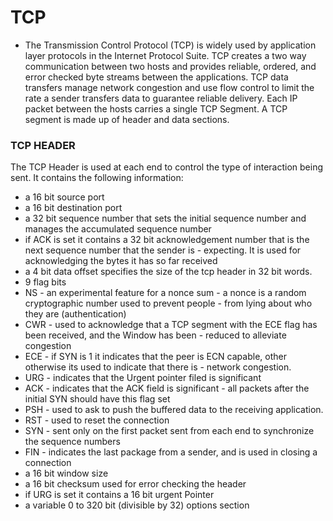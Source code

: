 # TCP

- The Transmission Control Protocol (TCP) is widely used by application layer protocols in the Internet Protocol Suite. TCP creates a two way communication between two hosts and provides reliable, ordered, and error checked byte streams between the applications. TCP data transfers manage network congestion and use flow control to limit the rate a sender transfers data to guarantee reliable delivery. Each IP packet between the hosts carries a single TCP Segment. A TCP segment is made up of header and data sections.

### TCP HEADER
The TCP Header is used at each end to control the type of interaction being sent. It contains the following information:
-  a 16 bit source port
- a 16 bit destination port
- a 32 bit sequence number that sets the initial sequence number and manages the accumulated sequence number
- if ACK is set it contains a 32 bit acknowledgement number that is the next sequence number that the sender is - expecting. It is used for acknowledging the bytes it has so far received
- a 4 bit data offset specifies the size of the tcp header in 32 bit words.
- 9 flag bits
- NS - an experimental feature for a nonce sum - a nonce is a random cryptographic number used to prevent people - from lying about who they are (authentication)
- CWR - used to acknowledge that a TCP segment with the ECE flag has been received, and the Window has been - reduced to alleviate congestion
- ECE - if SYN is 1 it indicates that the peer is ECN capable, other otherwise its used to indicate that there is - network congestion.
- URG - indicates that the Urgent pointer filed is significant
- ACK - indicates that the ACK field is significant - all packets after the initial SYN should have this flag set
- PSH - used to ask to push the buffered data to the receiving application.
- RST - used to reset the connection
- SYN - sent only on the first packet sent from each end to synchronize the sequence numbers
- FIN - indicates the last package from a sender, and is used in closing a connection
- a 16 bit window size
- a 16 bit checksum used for error checking the header
- if URG is set it contains a 16 bit urgent Pointer
- a variable 0 to 320 bit (divisible by 32) options section
